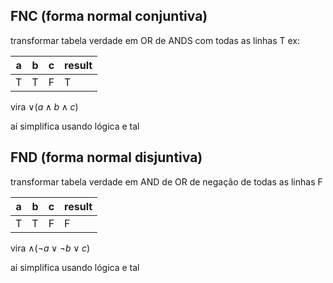 ## FNC (forma normal conjuntiva)
transformar tabela verdade em OR de ANDS com todas as linhas T
ex:

| a   | b   | c   | result |
| --- | --- | --- | ------ |
| T   | T   | F   | T      |
vira $\lor (a \land b \land c)$

aí simplifica usando lógica e tal

## FND (forma normal disjuntiva)
transformar tabela verdade em AND de OR de negação de todas as linhas F

| a   | b   | c   | result |
| --- | --- | --- | ------ |
| T   | T   | F   | F      |
vira $\land (\neg a \lor \neg b \lor c)$

aí simplifica usando lógica e tal